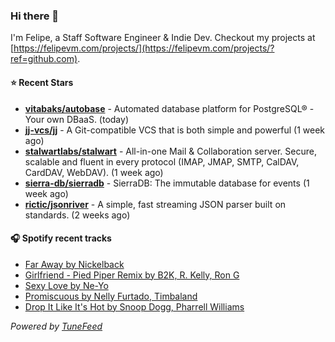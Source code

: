 ### Hi there 👋

I'm Felipe, a Staff Software Engineer & Indie Dev. Checkout my projects at [https://felipevm.com/projects/](https://felipevm.com/projects/?ref=github.com).

#### ⭐ Recent Stars
- **[vitabaks/autobase](https://github.com/vitabaks/autobase)** - Automated database platform for PostgreSQL® - Your own DBaaS. (today)
- **[jj-vcs/jj](https://github.com/jj-vcs/jj)** - A Git-compatible VCS that is both simple and powerful (1 week ago)
- **[stalwartlabs/stalwart](https://github.com/stalwartlabs/stalwart)** - All-in-one Mail &amp; Collaboration server. Secure, scalable and fluent in every protocol (IMAP, JMAP, SMTP, CalDAV, CardDAV, WebDAV). (1 week ago)
- **[sierra-db/sierradb](https://github.com/sierra-db/sierradb)** - SierraDB: The immutable database for events (1 week ago)
- **[rictic/jsonriver](https://github.com/rictic/jsonriver)** - A simple, fast streaming JSON parser built on standards. (2 weeks ago)

#### 🎧 Spotify recent tracks
- [Far Away by Nickelback](https://open.spotify.com/track/0ADZ5dmXhlfzjMw6lefoPl)
- [Girlfriend - Pied Piper Remix by B2K, R. Kelly, Ron G](https://open.spotify.com/track/4GaNRPAcU6A7CC4BuHMTyk)
- [Sexy Love by Ne-Yo](https://open.spotify.com/track/10aWGOqSDBqvNzJ9NeKDbK)
- [Promiscuous by Nelly Furtado, Timbaland](https://open.spotify.com/track/2gam98EZKrF9XuOkU13ApN)
- [Drop It Like It&#39;s Hot by Snoop Dogg, Pharrell Williams](https://open.spotify.com/track/2NBQmPrOEEjA8VbeWOQGxO)

_Powered by [TuneFeed](https://tunefeed.app?ref=github.com)_
